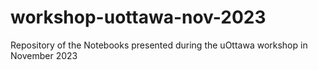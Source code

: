 # workshop-uottawa-nov-2023
Repository of the Notebooks presented during the uOttawa workshop in November 2023
